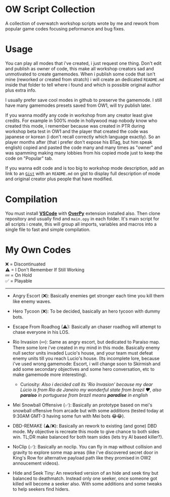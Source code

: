 # OW Script Collection
A collection of overwatch workshop scripts wrote by me and rework from popular game codes focusing peformance and bug fixes.

# Usage
You can play all modes that i've created, i just request one thing. Don't edit and publish as owner of code, this make all workshop creators sad and unmotivated to create gamemodes. When i publish some code that isn't mine (reworked or created from stratch) i will create an dedicated `README.md` inside that folder to tell where i found and which is possible original author plus extra info.

I usually prefer save cool modes in github to preserve the gamemode. I still have many gamemodes presets saved from OW1, will try publish later.

If you wanna modify any code in workshop from any creator least give credits. For example in 500% mode in hollywood map nobody know who created this mode, i remember because was created in PTR during workshop beta test in OW1 and the player that created the code was japanese or korean (i don't recall correctly which language exactly). So an player months after (that i prefer don't expose his BTag, but him speak english) copied and pasted the code many and many times as "owner" and was spamming making many lobbies from his copied mode just to keep the code on "Popular" tab.

If you wanna edit code and is too big to workshop mode description, add an link to an [`Gist`](https://gist.github.com/) with an `README.md` on gist to display full description of mode and original creator plus people that have modified.

# Compilation
You must install <b>[VSCode](https://code.visualstudio.com/)</b> with <b>[OverPy](https://marketplace.visualstudio.com/items?itemName=Zezombye.overpy)</b> extension installed also. Then clone repository and usually find and `main.opy` in each folder. It's main script for all scripts i create, this will group all imports, variables and macros into a single file to fast and simple compilation. 

# My Own Codes
❌ = Discontinuated <br>
⚠ = I Don't Remember If Still Working<br>
💤 = On Hold<br>
✅ = Playable<br>

<hr>

- Angry Escort (❌): Basically enemies get stronger each time you kill them like enemy waves.


- Hero Tycoon (❌): To be decided, basically an hero tycoon with dummy bots.


- Escape From Roadhog (⚠): Basically an chaser roadhog will attempt to chase everyone in his LOS.


- Rio Invasion (💤): Same as angry escort, but dedicated to Paraíso map. There some lore i've created in my mind in this mode. Basically enemy null sector units invaded Lucio's house, and your team must defeat enemy units till you reach Lucio's house. (Its incomplete lore, because i've used wrong gamemode: Escort, i will change soon to Skirmish and add some secondary objectives and some hero conversation, etc to make gamemode more interesting). 
    - Curiosity: _Also i decided call its 'Rio Invasion' because my dear Lúcio is from Rio de Janeiro my wonderful state from brazil ❤, also __paraíso__ in portuguese from brazil means __paradise__ in english_


- Mei Snowball Offensive (✅): Basically an prototype based on mei's snowball offensive from arcade but with some additions (tested today at 9:30AM GMT-3 having some fun with Mei bots 😂😂).

- DBD-REMAKE (⚠/❌): Basically an rework to existing (and gone) DBD mode. My objective is recreate this mode to give chance to both sides win. TL;DR make balanced for both team sides (lets try AI based killer?).

- NoClip (✅): Basically an noclip. You can fly in map without collision and gravity to explore some map areas (like i've discovered secret door in King's Row for alternative payload path like they promised in OW2 annoucement videos).

- Hide and Seek Tiny: An reworked version of an hide and seek tiny but balanced to deathmatch. Instead only one seeker, once someone got killed will become a seeker also. With some additions and some tweaks to help seekers find hiders.